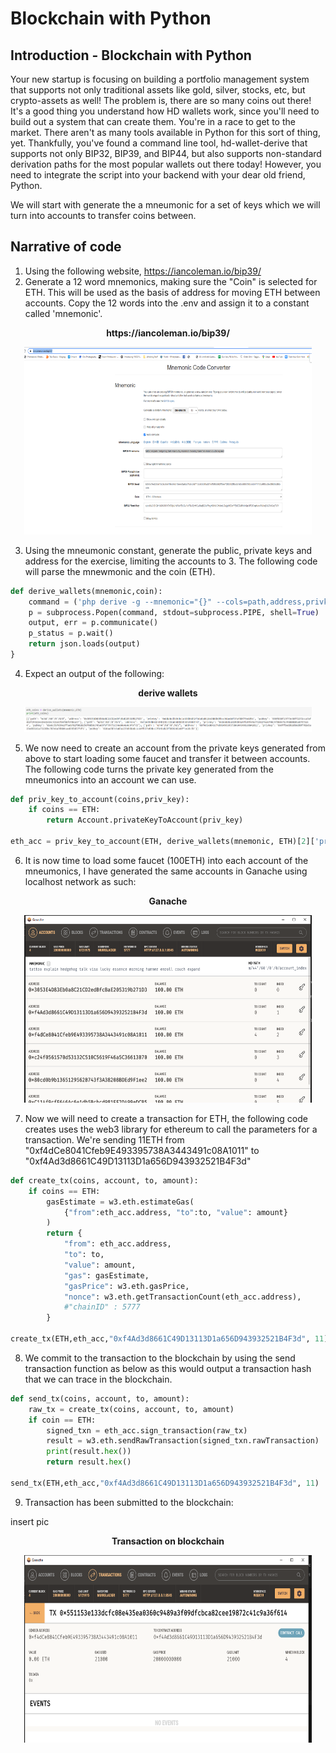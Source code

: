 # Blockchain with Python


## Introduction - Blockchain with Python <a name="intro"></a>

Your new startup is focusing on building a portfolio management system that supports not only traditional assets like gold, silver, stocks, etc, but crypto-assets as well! The problem is, there are so many coins out there! It's a good thing you understand how HD wallets work, since you'll need to build out a system that can create them. You're in a race to get to the market. There aren't as many tools available in Python for this sort of thing, yet.
Thankfully, you've found a command line tool, hd-wallet-derive that supports not only BIP32, BIP39, and BIP44, but
also supports non-standard derivation paths for the most popular wallets out there today! However, you need to integrate
the script into your backend with your dear old friend, Python.

We will start with generate the a mneumonic for a set of keys which we will turn into accounts to transfer coins between.

## Narrative of code <a name="para1"></a>

1. Using the following website, https://iancoleman.io/bip39/
2. Generate a 12 word mnemonics, making sure the "Coin" is selected for ETH. This will be used as the basis of address for moving ETH between accounts. Copy the 12 words into the .env and assign it to a constant called 'mnemonic'. 

<p align="center"><b>https://iancoleman.io/bip39/</b></p>
<p align="center">
  <img width="460" height="300" src="https://github.com/jayxcao/week19-homework/blob/main/Images/BIP39%20generate.PNG">
</p>


3. Using the mneumonic constant, generate the public, private keys and address for the exercise, limiting the accounts to 3. The following code will parse the mnewmonic and the coin (ETH).


```py
def derive_wallets(mnemonic,coin):
    command = ('php derive -g --mnemonic="{}" --cols=path,address,privkey,pubkey --format=json --coin={} --numderive=3').format(mnemonic,coin)
    p = subprocess.Popen(command, stdout=subprocess.PIPE, shell=True)
    output, err = p.communicate()
    p_status = p.wait()
    return json.loads(output)
}
```

4. Expect an output of the following: 
<p align="center"><b>derive wallets</b></p>
<p align="center">
  <img width="460" src="https://github.com/jayxcao/week19-homework/blob/main/Images/step4output.PNG">
</p>

5. We now need to create an account from the private keys generated from above to start loading some faucet and transfer it between accounts. The following code turns the private key generated from the mneumonics into an account we can use. 

```py
def priv_key_to_account(coins,priv_key):
    if coins == ETH:
        return Account.privateKeyToAccount(priv_key)

eth_acc = priv_key_to_account(ETH, derive_wallets(mnemonic, ETH)[2]['privkey'])
```

6. It is now time to load some faucet (100ETH) into each account of the mneumonics, I have generated the same accounts in Ganache using localhost network as such:

<p align="center"><b>Ganache</b></p>
<p align="center">
  <img width="460" height="300" src="https://github.com/jayxcao/week19-homework/blob/main/Images/step6output.PNG">
</p>


7. Now we will need to create a transaction for ETH, the following code creates uses the web3 library for ethereum to call the parameters for a transaction. We're sending 11ETH from "0xf4dCe8041Cfeb9E493395738A3443491c08A1011" to "0xf4Ad3d8661C49D13113D1a656D943932521B4F3d"

```py
def create_tx(coins, account, to, amount):
    if coins == ETH:
        gasEstimate = w3.eth.estimateGas(
            {"from":eth_acc.address, "to":to, "value": amount}
        )
        return {
            "from": eth_acc.address,
            "to": to,
            "value": amount,
            "gas": gasEstimate,
            "gasPrice": w3.eth.gasPrice,
            "nonce": w3.eth.getTransactionCount(eth_acc.address),
            #"chainID" : 5777
        }

create_tx(ETH,eth_acc,"0xf4Ad3d8661C49D13113D1a656D943932521B4F3d", 11)
```

8. We commit to the transaction to the blockchain by using the send transaction function as below as this would output a transaction hash that we can trace in the blockchain.


```py
def send_tx(coins, account, to, amount):
    raw_tx = create_tx(coins, account, to, amount)
    if coin == ETH:
        signed_txn = eth_acc.sign_transaction(raw_tx)
        result = w3.eth.sendRawTransaction(signed_txn.rawTransaction)
        print(result.hex())
        return result.hex()

send_tx(ETH,eth_acc,"0xf4Ad3d8661C49D13113D1a656D943932521B4F3d", 11)
```

9. Transaction has been submitted to the blockchain:

insert pic
<p align="center"><b>Transaction on blockchain</b></p>
<p align="center">
  <img width="460" height="300" src="https://github.com/jayxcao/week19-homework/blob/main/Images/step9output.PNG">
</p>

